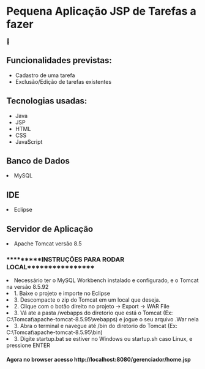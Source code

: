# Pequena Aplicação JSP de Tarefas a fazer 
🐶
<h2>Funcionalidades previstas:</h2>
<ul>
    <li>Cadastro de uma tarefa</li>
    <li>Exclusão/Edição de tarefas existentes</li>   
</ul>

<h2>Tecnologias usadas:</h2>
<ul>
    <li>Java</li>
    <li>JSP</li>
    <li>HTML</li>
    <li>CSS</li>
    <li>JavaScript</li>
</ul>

<h2>Banco de Dados</h2>
<li>MySQL</li>

<h2>IDE</h2>
<li>Eclipse</li>

<h2>Servidor de Aplicação</h2>
<li>Apache Tomcat versão 8.5</li>

<h3>*********INSTRUÇÕES PARA RODAR LOCAL****************</h3>
<li>Necessário ter o MySQL Workbench instalado e configurado, e o Tomcat na versão 8.5.92</li>
<li>1. Baixe o projeto e importe no Eclipse</li>
<li>3. Descompacte o zip do Tomcat em um local que deseja.</li>
<li>2. Clique com o botão direito no projeto -> Export -> WAR File</li>
<li>3. Vá ate a pasta /webapps do diretorio que está o Tomcat (Ex: C:\Tomcat\apache-tomcat-8.5.95\webapps) e jogue o seu arquivo .War nela</li>
<li>3. Abra o terminal e navegue até /bin do diretorio do Tomcat (Ex: C:\Tomcat\apache-tomcat-8.5.95\bin)</li>
<li>3. Digite startup.bat se estiver no Windows ou startup.sh caso Linux, e pressione ENTER</li>

<h4>Agora no browser acesso  http://localhost:8080/gerenciador/home.jsp</h4>
